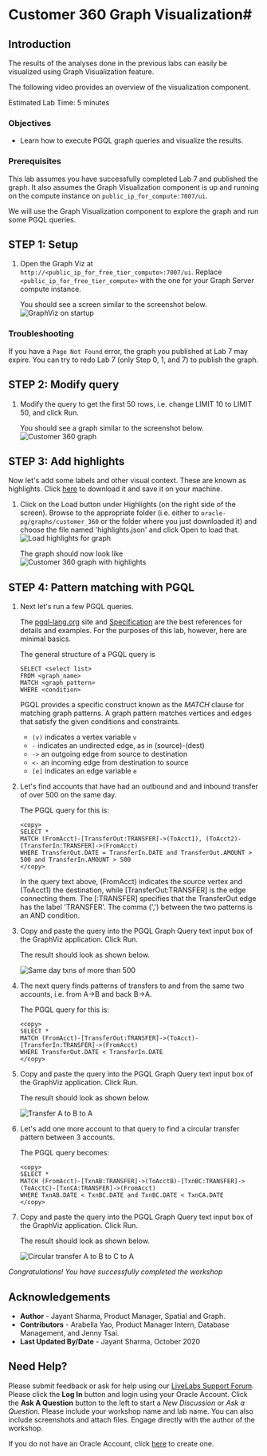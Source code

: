# Customer 360 Graph Visualization#

## Introduction
The results of the analyses done in the previous labs can easily be visualized using Graph Visualization feature.

The following video provides an overview of the visualization component.
[](youtube:zfefKdNfAY4)

Estimated Lab Time: 5 minutes

### Objectives

- Learn how to execute PGQL graph queries and visualize the results.

### Prerequisites
This lab assumes you have successfully completed Lab 7 and published the graph. It also assumes the Graph Visualization component is up and running on the compute instance on `public_ip_for_compute:7007/ui`.

We will use the Graph Visualization component to explore the graph and run some PGQL queries.

## **STEP 1:** Setup

1. Open the Graph Viz at `http://<public_ip_for_free_tier_compute>:7007/ui`. Replace `<public_ip_for_free_tier_compute>` with the one for your Graph Server compute instance.

    You should see a screen similar to the screenshot below.  
    ![GraphViz on startup](images/ADB_GViz_Landing.png " ")

### Troubleshooting
If you have a `Page Not Found` error, the graph you published at Lab 7 may expire. You can try to redo Lab 7 (only Step 0, 1, and 7) to publish the graph.

## **STEP 2:** Modify query
1. Modify the query to get the first 50 rows, i.e. change LIMIT 10 to LIMIT 50, and click Run.

    You should see a graph similar to the screenshot below.  
    ![Customer 360 graph](images/ADB_GViz_Show50Elements.png " ")

## **STEP 3:** Add highlights
Now let's add some labels and other visual context. These are known as highlights. Click [here](https://objectstorage.us-ashburn-1.oraclecloud.com/n/c4u03/b/labfiles/o/highlights.json) to download it and save it on your machine.  

1. Click on the Load button under Highlights (on the right side of the screen). Browse to the appropriate folder (i.e. either to `oracle-pg/graphs/customer_360`  or the folder where you just downloaded it) and choose the file named 'highlights.json' and click Open to load that.  
![Load highlights for graph](images/GraphVizLoadHighlights.png " ")

    The graph should now look like  
    ![Customer 360 graph with highlights](images/GraphVizWithHighlights.png " ")



## **STEP 4:** Pattern matching with PGQL
1. Next let's run a few PGQL queries.

    The [pgql-lang.org](http://pgql-lang.org) site and [Specification](http://pgql-lang.org/spec/1.2) are the best references for details and examples. For the purposes of this lab, however, here are minimal basics.

    The general structure of a PGQL query is
    ```
    SELECT <select list>
    FROM <graph_name>
    MATCH <graph_pattern>
    WHERE <condition>
    ```

    PGQL provides a specific construct known as the *MATCH* clause for matching graph patterns. A graph pattern matches vertices and edges that satisfy the given conditions and constraints.  
    - `(v)` indicates a vertex variable `v`   
    - `-` indicates an undirected edge, as in (source)-(dest)  
    - `->` an outgoing edge from source to destination  
    - `<-` an incoming edge from destination to source  
    - `[e]` indicates an edge variable `e`

2. Let's find accounts that have had an outbound and and inbound transfer of over 500 on the same day.

    The PGQL query for this is:
    ```
    <copy>
    SELECT *
    MATCH (FromAcct)-[TransferOut:TRANSFER]->(ToAcct1), (ToAcct2)-[TransferIn:TRANSFER]->(FromAcct)
    WHERE TransferOut.DATE = TransferIn.DATE and TransferOut.AMOUNT > 500 and TransferIn.AMOUNT > 500
    </copy>
    ```
    In the query text above, (FromAcct) indicates the source vertex and (ToAcct1) the destination, while [TransferOut:TRANSFER] is the edge connecting them. The [:TRANSFER] specifies that the TransferOut edge has the label 'TRANSFER'. The comma (',') between the two patterns is an AND condition.

3. Copy and paste the query into the PGQL Graph Query text input box of the GraphViz application.
Click Run.

    The result should look as shown below.

    ![Same day txns of more than 500](images/ADB_Gviz_SameDayTransfers.png " ")

4. The next query finds patterns of transfers to and from the same two accounts, i.e. from A->B and back B->A.

    The PGQL query for this is:
    ```
    <copy>
    SELECT *
    MATCH (FromAcct)-[TransferOut:TRANSFER]->(ToAcct)-[TransferIn:TRANSFER]->(FromAcct)
    WHERE TransferOut.DATE < TransferIn.DATE
    </copy>
    ```

5. Copy and paste the query into the PGQL Graph Query text input box of the GraphViz application. Click Run.

    The result should look as shown below.

    ![Transfer A to B to A](images/ADB-GViz_ABA_Transfer.png " ")

6. Let's add one more account to that query to find a circular transfer pattern between 3 accounts.

    The PGQL query becomes:
    ```
    <copy>
    SELECT *
    MATCH (FromAcct)-[TxnAB:TRANSFER]->(ToAcctB)-[TxnBC:TRANSFER]->(ToAcctC)-[TxnCA:TRANSFER]->(FromAcct)
    WHERE TxnAB.DATE < TxnBC.DATE and TxnBC.DATE < TxnCA.DATE
    </copy>
    ```

7. Copy and paste the query into the PGQL Graph Query text input box of the GraphViz application. Click Run.

    The result should look as shown below.

    ![Circular transfer A to B to C to A](images/ADB_GViz_ABCA_Transfer.png " ")

*Congratulations! You have successfully completed the workshop*
## Acknowledgements 

- **Author** - Jayant Sharma, Product Manager, Spatial and Graph.  
- **Contributors** - Arabella Yao, Product Manager Intern, Database Management, and Jenny Tsai. 
- **Last Updated By/Date** - Jayant Sharma, October 2020

## Need Help?
Please submit feedback or ask for help using our [LiveLabs Support Forum](https://community.oracle.com/tech/developers/categories/oracle-graph). Please click the **Log In** button and login using your Oracle Account. Click the **Ask A Question** button to the left to start a *New Discussion* or *Ask a Question*.  Please include your workshop name and lab name.  You can also include screenshots and attach files.  Engage directly with the author of the workshop.

If you do not have an Oracle Account, click [here](https://profile.oracle.com/myprofile/account/create-account.jspx) to create one.
